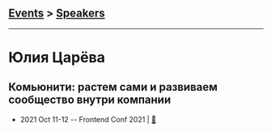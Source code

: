 ## [Events](../README.md) > [Speakers](../speakers.md)
---

# Юлия Царёва

## Комьюнити: растем сами и развиваем сообщество внутри компании
- 2021 Oct 11-12 -- Frontend Conf 2021  | [:notebook:](https://drive.google.com/file/d/18LU-SudgwZ4GfKfm3qqH96oGXKZnuVyM/view)  
